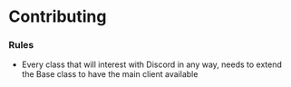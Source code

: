 # Contributing

### Rules
- Every class that will interest with Discord in any way, needs to extend the Base class to have the main client available